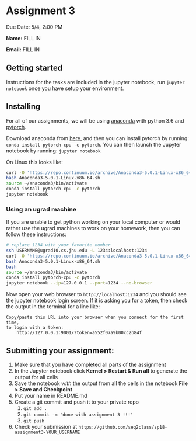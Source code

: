 # Assignment 3

Due Date: 5/4, 2:00 PM

**Name:** FILL IN

**Email:** FILL IN

## Getting started
Instructions for the tasks are included in the jupyter notebook, run `jupyter
notebook` once you have setup your environment.

## Installing
For all of our assignments, we will be using [anaconda](https://www.anaconda.com/download/) with python 3.6 and [pytorch](http://pytorch.org/).

Download anaconda from [here](https://www.anaconda.com/download/), and then you can install pytorch by running: `conda install pytorch-cpu -c pytorch`.  You can then launch the Jupyter notebook by running: `jupyter notebook`

On Linux this looks like:
```bash
curl -O 'https://repo.continuum.io/archive/Anaconda3-5.0.1-Linux-x86_64.sh'
bash Anaconda3-5.0.1-Linux-x86_64.sh
source ~/anaconda3/bin/activate
conda install pytorch-cpu -c pytorch
jupyter notebook
```
### Using an ugrad machine
If you are unable to get python working on your local computer or would rather
use the ugrad machines to work on your homework, then you can follow these
instructions:

```bash
# replace 1234 with your favorite number
ssh USERNAME@ugrad10.cs.jhu.edu -L 1234:localhost:1234
curl -O 'https://repo.continuum.io/archive/Anaconda3-5.0.1-Linux-x86_64.sh'
bash Anaconda3-5.0.1-Linux-x86_64.sh
bash
source ~/anaconda3/bin/activate
conda install pytorch-cpu -c pytorch
jupyter notebook --ip=127.0.0.1 --port=1234 --no-browser
```
Now open your web browser to `http://localhost:1234` and you should see the jupyter notebook login screen.
If it is asking you for a token, then check the output in the terminal for a line like:
```
Copy/paste this URL into your browser when you connect for the first time,
to login with a token:
    http://127.0.0.1:9001/?token=a552f07a9b00cc2b84f
```

## Submitting your assignment:
  1. Make sure that you have completed all parts of the assignment
  2. In the Jupyter notebook click **Kernel > Restart & Run all** to generate the output for all cells
  3. Save the notebook *with* the output from all the cells in the notebook **File > Save and Checkpoint**
  4. Put your name in README.md
  5. Create a git commit and push it to your private repo
     1. `git add .`
     2. `git commit -m 'done with assignment 3 !!!'`
     3. `git push`
  6. Check your submission at `https://github.com/seq2class/sp18-assignment3-YOUR_USERNAME`

